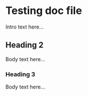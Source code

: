 # Testing doc file
Intro text here...

## Heading 2
Body text here...

### Heading 3
Body text here...
